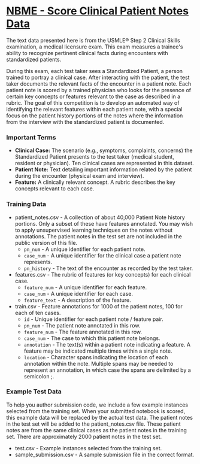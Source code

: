# [NBME - Score Clinical Patient Notes Data](https://www.kaggle.com/c/nbme-score-clinical-patient-notes/data)
The text data presented here is from the USMLE® Step 2 Clinical Skills examination, a medical licensure exam. This exam measures a trainee's ability to recognize pertinent clinical facts during encounters with standardized patients.

During this exam, each test taker sees a Standardized Patient, a person trained to portray a clinical case. After interacting with the patient, the test taker documents the relevant facts of the encounter in a patient note. Each patient note is scored by a trained physician who looks for the presence of certain key concepts or features relevant to the case as described in a rubric. The goal of this competition is to develop an automated way of identifying the relevant features within each patient note, with a special focus on the patient history portions of the notes where the information from the interview with the standardized patient is documented.

### Important Terms
  - **Clinical Case:** The scenario (e.g., symptoms, complaints, concerns) the Standardized Patient presents to the test taker (medical student, resident or physician). Ten clinical cases are represented in this dataset.
  - **Patient Note:** Text detailing important information related by the patient during the encounter (physical exam and interview).
  - **Feature:** A clinically relevant concept. A rubric describes the key concepts relevant to each case.

### Training Data
  - patient_notes.csv - A collection of about 40,000 Patient Note history portions. Only a subset of these have features annotated. You may wish to apply unsupervised learning techniques on the notes without annotations. The patient notes in the test set are not included in the public version of this file.
    - `pn_num` - A unique identifier for each patient note.
    - `case_num` - A unique identifier for the clinical case a patient note represents.
    - `pn_history` - The text of the encounter as recorded by the test taker.
  - features.csv - The rubric of features (or key concepts) for each clinical case.
    - `feature_num` - A unique identifier for each feature.
    - `case_num` - A unique identifier for each case.
    - `feature_text` - A description of the feature.
  - train.csv - Feature annotations for 1000 of the patient notes, 100 for each of ten cases.
    - `id` - Unique identifier for each patient note / feature pair.
    - `pn_num` - The patient note annotated in this row.
    - `feature_num` - The feature annotated in this row.
    - `case_num` - The case to which this patient note belongs.
    - `annotation` - The text(s) within a patient note indicating a feature. A feature may be indicated multiple times within a single note.
    - `location` - Character spans indicating the location of each annotation within the note. Multiple spans may be needed to represent an annotation, in which case the spans are delimited by a semicolon ;.

### Example Test Data
To help you author submission code, we include a few example instances selected from the training set. When your submitted notebook is scored, this example data will be replaced by the actual test data. The patient notes in the test set will be added to the patient_notes.csv file. These patient notes are from the same clinical cases as the patient notes in the training set. There are approximately 2000 patient notes in the test set.
  - test.csv - Example instances selected from the training set.
  - sample_submission.csv - A sample submission file in the correct format.
